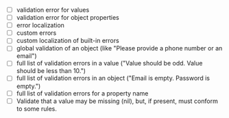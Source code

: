 - [ ] validation error for values
- [ ] validation error for object properties
- [ ] error localization
- [ ] custom errors
- [ ] custom localization of built-in errors
- [ ] global validation of an object (like "Please provide a phone number or an email")
- [ ] full list of validation errors in a value ("Value should be odd. Value should be less than 10.")
- [ ] full list of validation errors in an object ("Email is empty. Password is empty.")
- [ ] full list of validation errors for a property name
- [ ] Validate that a value may be missing (nil), but, if present, must conform to some rules.
